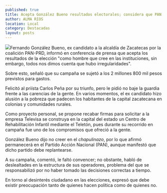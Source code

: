 ```yaml
---
published: true
title: Acepta González Bueno resultados electorales; considera que PAN debe replantearse
author: ALMA RIOS
location: Local
category: Destacadas
layout: posts
---
```


![](http://i.imgur.com/ZRuu6TRm.jpg)Fernando González Bueno, ex candidato a la alcaldía de Zacatecas por la coalición PAN-PRD, informó en conferencia de prensa que acepta los resultados de la elección "como hombre que cree en las instituciones, sin embargo, todos nos dimos cuenta que hubo irregularidades". 

Sobre esto, señaló que su campaña se sujetó a los 2 millones 800 mil pesos previstos para gastos. 

Felicitó al priísta Carlos Peña por su triunfo, pero le pidió no baje la guardia frente a las carencias de la gente. En varios momentos, el ex candidato hizo alusión a la pobreza que padecen los habitantes de la capital zacatecana en colonias y comunidades rurales. 

Como proyecto personal, se propone recabar firmas para solicitar a la empresa Televisa se construya en la capital del estado un Centro de Rehabilitación Infantil mediante el Teletón, pues durante su recorrido en campaña fue uno de los compromisos que ofreció a la gente. 

González Bueno dijo no creer en el _chapulinazo_, por lo que afirmó permanecerá en el Partido Acción Nacional (PAN), aunque manifestó que dicho partido debe replantearse. 

A su campaña, comentó, le faltó convencer; no obstante, habló de deslealtades en la estructura de sus operadores, problema del que se responsabilizó por no haber tomado las decisiones correctas a tiempo.

En torno al desinterés ciudadano en las elecciones, expresó que debe existir preocupación tanto de quienes hacen política como de quienes no.
